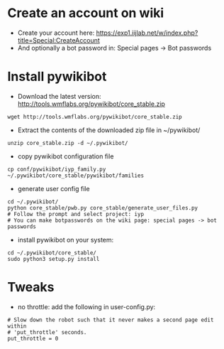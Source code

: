 # Create an account on wiki
- Create your account here: https://exp1.iijlab.net/w/index.php?title=Special:CreateAccount
- And optionally a bot password in: Special pages -> Bot passwords

# Install pywikibot
- Download the latest version: http://tools.wmflabs.org/pywikibot/core_stable.zip
```
wget http://tools.wmflabs.org/pywikibot/core_stable.zip
```
- Extract the contents of the downloaded zip file in ~/pywikibot/
```
unzip core_stable.zip -d ~/.pywikibot/
```
- copy pywikibot configuration file
```
cp conf/pywikibot/iyp_family.py ~/.pywikibot/core_stable/pywikibot/families
```
- generate user config file
```
cd ~/.pywikibot/
python core_stable/pwb.py core_stable/generate_user_files.py
# Follow the prompt and select project: iyp
# You can make botpasswords on the wiki page: special pages -> bot passwords
```
- install pywikibot on your system:
```
cd ~/.pywikibot/core_stable/
sudo python3 setup.py install
```

# Tweaks
- no throttle: add the following in user-config.py:
```
# Slow down the robot such that it never makes a second page edit within
# 'put_throttle' seconds.
put_throttle = 0
```
